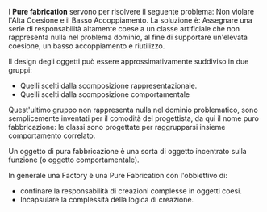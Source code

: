 I **Pure fabrication** servono per risolvere il seguente problema: Non violare l'Alta Coesione e il Basso Accoppiamento.
La soluzione è: Assegnare una serie di responsabilità altamente coese a un
classe artificiale che non rappresenta nulla nel problema
dominio, al fine di supportare un'elevata coesione, un basso accoppiamento e
riutilizzo.

Il design degli oggetti può essere approssimativamente suddiviso in due
gruppi:
- Quelli scelti dalla scomposizione rappresentazionale.
- Quelli scelti dalla scomposizione comportamentale

Quest'ultimo gruppo non rappresenta nulla nel dominio problematico, sono semplicemente inventati per il comodità del progettista, da qui il nome puro
fabbricazione: le classi sono progettate per raggrupparsi insieme comportamento correlato.

Un oggetto di pura fabbricazione è una sorta di oggetto incentrato sulla funzione (o
oggetto comportamentale).

In generale una Factory è una Pure Fabrication con l'obbiettivo di:
- confinare la responsabilità di creazioni complesse in oggetti coesi.
- Incapsulare la complessità della logica di creazione.